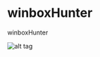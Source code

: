 winboxHunter
============

winboxHunter

![alt tag](https://raw.githubusercontent.com/milo2012/winboxHunter/master/screenshot.png)

